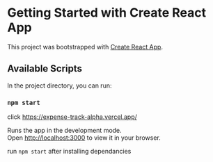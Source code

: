 # Getting Started with Create React App

This project was bootstrapped with [Create React App](https://github.com/facebook/create-react-app).

## Available Scripts

In the project directory, you can run:

### `npm start`

click https://expense-track-alpha.vercel.app/

Runs the app in the development mode.\
Open [http://localhost:3000](http://localhost:3000) to view it in your browser.

run `npm start` after installing dependancies
